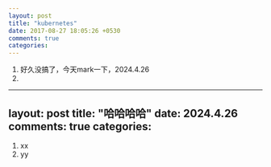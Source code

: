 ```yaml
---
layout: post
title: "kubernetes"
date: 2017-08-27 18:05:26 +0530
comments: true
categories:
---
```



1. 好久没搞了，今天mark一下，2024.4.26
2. 

---
layout: post
title: "哈哈哈哈"
date: 2024.4.26
comments: true
categories:
---
1. xx
2. yy
